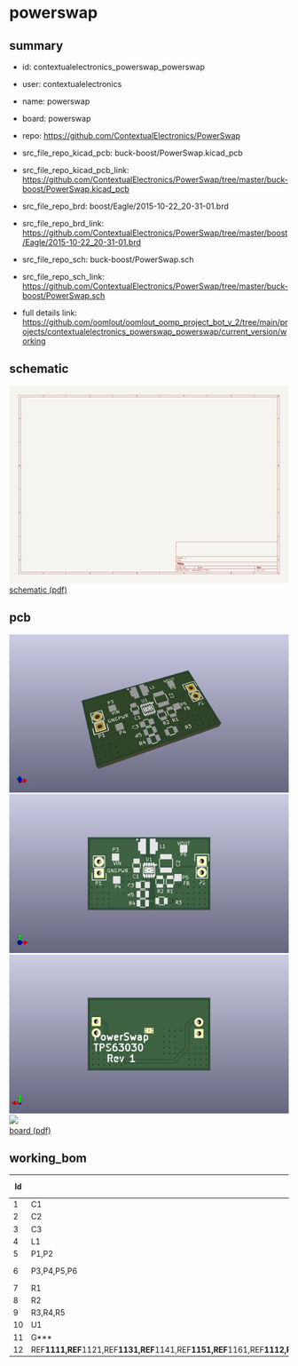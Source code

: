 # powerswap
 
## summary 
* id: contextualelectronics_powerswap_powerswap
* user: contextualelectronics
* name: powerswap
* board: powerswap
* repo: https://github.com/ContextualElectronics/PowerSwap
* src_file_repo_kicad_pcb: buck-boost/PowerSwap.kicad_pcb
* src_file_repo_kicad_pcb_link: https://github.com/ContextualElectronics/PowerSwap/tree/master/buck-boost/PowerSwap.kicad_pcb

* src_file_repo_brd: boost/Eagle/2015-10-22_20-31-01.brd
* src_file_repo_brd_link: https://github.com/ContextualElectronics/PowerSwap/tree/master/boost/Eagle/2015-10-22_20-31-01.brd
* src_file_repo_sch: buck-boost/PowerSwap.sch
* src_file_repo_sch_link: https://github.com/ContextualElectronics/PowerSwap/tree/master/buck-boost/PowerSwap.sch
* full details link: https://github.com/oomlout/oomlout_oomp_project_bot_v_2/tree/main/projects/contextualelectronics_powerswap_powerswap/current_version/working  

## schematic  
![](working_schematic_600.png)  
[schematic (pdf)](working_schematic.pdf) 






















## pcb  
![](working_3d_600.png) 
![](working_3d_front_600.png)  
![](working_3d_back_600.png)  
![](working_600.png)  
[board (pdf)](working.pdf)  

## working_bom
| Id | Designator | Footprint | Quantity | Designation | Supplier and ref |  | None | 
| --- | --- | --- | --- | --- | --- | --- | --- | 
| 1 | C1 | C_0805 | 1 | 4.7UF |  |  | [''] | 
| 2 | C2 | C_1210 | 1 | 22UF |  |  | [''] | 
| 3 | C3 | C_0805 | 1 | 0.1UF |  |  | [''] | 
| 4 | L1 | LQH3NPN2R2MM0L | 1 | 2.2uH |  |  | [''] | 
| 5 | P1,P2 | Pin_Header_Straight_1x02 | 2 | CONN_01X02 |  |  | [''] | 
| 6 | P3,P4,P5,P6 | Measurement_Point_Square-SMD-Pad_Small | 4 | TST |  |  | [''] | 
| 7 | R1 | R_0805 | 1 | 1.2M |  |  | [''] | 
| 8 | R2 | R_0805 | 1 | 215K |  |  | [''] | 
| 9 | R3,R4,R5 | R_0805 | 3 | 0 |  |  | [''] | 
| 10 | U1 | TPS63030 | 1 | TPS63030 |  |  | [''] | 
| 11 | G*** | PS_Logo | 1 | LOGO |  |  | [''] | 
| 12 | REF**1111,REF**1121,REF**1131,REF**1141,REF**1151,REF**1161,REF**1112,REF**1122,REF**1132,REF**1142,REF**1152,REF**1162,REF**1113,REF**1123,REF**1133,REF**1143,REF**1153,REF**1163,REF**1131,REF**1131,REF**1131,REF**1131,REF**1131,REF**1131,REF**1131,REF**111111,REF**111121,REF**111131,REF**111141,REF**111112,REF**111122,REF**111132,REF**111142,REF**111113,REF**111123,REF**111133,REF**111143,REF**111111,REF**111111,REF**111111,REF**111111,REF**111111,REF**111111,REF**11111111,REF**11111121,REF**11111131,REF**11111112,REF**11111122,REF**11111132,REF**11111113,REF**11111123,REF**11111133,REF**11111114,REF**11111124,REF**11111134 | VIA-0.6mm | 55 | VIA-0.6mm |  |  | [''] | 




